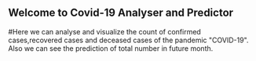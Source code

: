 ## Welcome to Covid-19 Analyser and Predictor

#Here we can analyse and visualize the count of confirmed cases,recovered cases and deceased cases of the pandemic "COVID-19".
Also we can see the prediction of total number in future month.

